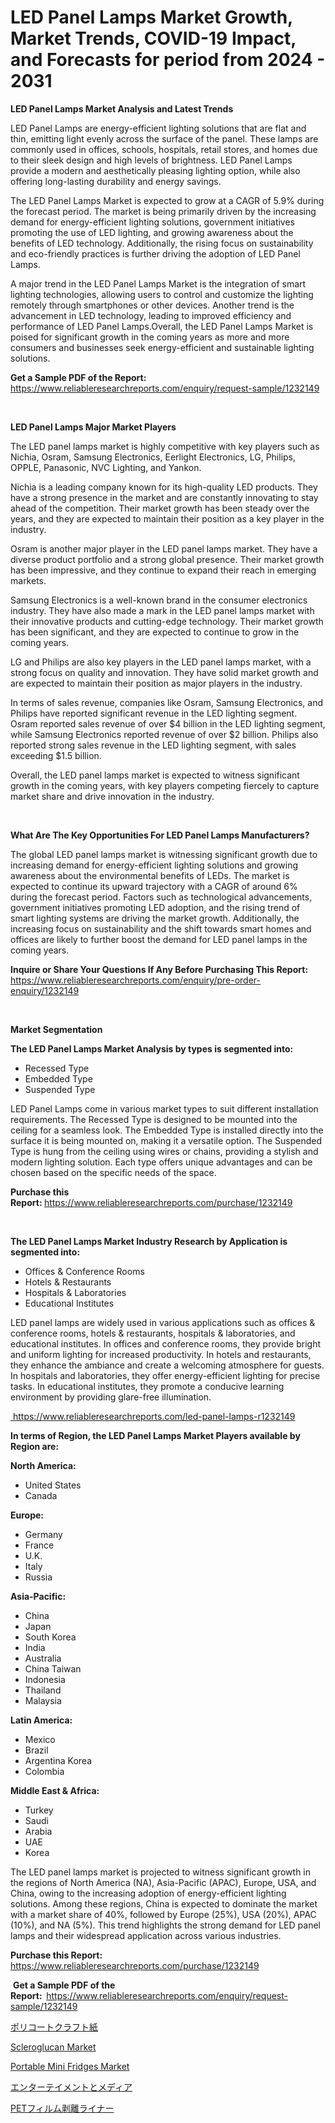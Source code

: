 <p><h1>LED Panel Lamps Market Growth, Market Trends, COVID-19 Impact, and Forecasts for period from 2024 - 2031</h1></p><p><strong>LED Panel Lamps Market Analysis and Latest Trends</strong></p>
<p><p>LED Panel Lamps are energy-efficient lighting solutions that are flat and thin, emitting light evenly across the surface of the panel. These lamps are commonly used in offices, schools, hospitals, retail stores, and homes due to their sleek design and high levels of brightness. LED Panel Lamps provide a modern and aesthetically pleasing lighting option, while also offering long-lasting durability and energy savings.</p><p>The LED Panel Lamps Market is expected to grow at a CAGR of 5.9% during the forecast period. The market is being primarily driven by the increasing demand for energy-efficient lighting solutions, government initiatives promoting the use of LED lighting, and growing awareness about the benefits of LED technology. Additionally, the rising focus on sustainability and eco-friendly practices is further driving the adoption of LED Panel Lamps.</p><p>A major trend in the LED Panel Lamps Market is the integration of smart lighting technologies, allowing users to control and customize the lighting remotely through smartphones or other devices. Another trend is the advancement in LED technology, leading to improved efficiency and performance of LED Panel Lamps.Overall, the LED Panel Lamps Market is poised for significant growth in the coming years as more and more consumers and businesses seek energy-efficient and sustainable lighting solutions.</p></p>
<p><strong>Get a Sample PDF of the Report:&nbsp;</strong> <a href="https://www.reliableresearchreports.com/enquiry/request-sample/1232149">https://www.reliableresearchreports.com/enquiry/request-sample/1232149</a></p>
<p>&nbsp;</p>
<p><strong>LED Panel Lamps Major Market Players</strong></p>
<p><p>The LED panel lamps market is highly competitive with key players such as Nichia, Osram, Samsung Electronics, Eerlight Electronics, LG, Philips, OPPLE, Panasonic, NVC Lighting, and Yankon. </p><p>Nichia is a leading company known for its high-quality LED products. They have a strong presence in the market and are constantly innovating to stay ahead of the competition. Their market growth has been steady over the years, and they are expected to maintain their position as a key player in the industry.</p><p>Osram is another major player in the LED panel lamps market. They have a diverse product portfolio and a strong global presence. Their market growth has been impressive, and they continue to expand their reach in emerging markets.</p><p>Samsung Electronics is a well-known brand in the consumer electronics industry. They have also made a mark in the LED panel lamps market with their innovative products and cutting-edge technology. Their market growth has been significant, and they are expected to continue to grow in the coming years.</p><p>LG and Philips are also key players in the LED panel lamps market, with a strong focus on quality and innovation. They have solid market growth and are expected to maintain their position as major players in the industry.</p><p>In terms of sales revenue, companies like Osram, Samsung Electronics, and Philips have reported significant revenue in the LED lighting segment. Osram reported sales revenue of over $4 billion in the LED lighting segment, while Samsung Electronics reported revenue of over $2 billion. Philips also reported strong sales revenue in the LED lighting segment, with sales exceeding $1.5 billion.</p><p>Overall, the LED panel lamps market is expected to witness significant growth in the coming years, with key players competing fiercely to capture market share and drive innovation in the industry.</p></p>
<p>&nbsp;</p>
<p><strong>What Are The Key Opportunities For LED Panel Lamps Manufacturers?</strong></p>
<p><p>The global LED panel lamps market is witnessing significant growth due to increasing demand for energy-efficient lighting solutions and growing awareness about the environmental benefits of LEDs. The market is expected to continue its upward trajectory with a CAGR of around 6% during the forecast period. Factors such as technological advancements, government initiatives promoting LED adoption, and the rising trend of smart lighting systems are driving the market growth. Additionally, the increasing focus on sustainability and the shift towards smart homes and offices are likely to further boost the demand for LED panel lamps in the coming years.</p></p>
<p><strong>Inquire or Share Your Questions If Any Before Purchasing This Report:</strong> <a href="https://www.reliableresearchreports.com/enquiry/pre-order-enquiry/1232149">https://www.reliableresearchreports.com/enquiry/pre-order-enquiry/1232149</a></p>
<p>&nbsp;</p>
<p><strong>Market Segmentation</strong></p>
<p><strong>The LED Panel Lamps Market Analysis by types is segmented into:</strong></p>
<p><ul><li>Recessed Type</li><li>Embedded Type</li><li>Suspended Type</li></ul></p>
<p><p>LED Panel Lamps come in various market types to suit different installation requirements. The Recessed Type is designed to be mounted into the ceiling for a seamless look. The Embedded Type is installed directly into the surface it is being mounted on, making it a versatile option. The Suspended Type is hung from the ceiling using wires or chains, providing a stylish and modern lighting solution. Each type offers unique advantages and can be chosen based on the specific needs of the space.</p></p>
<p><strong>Purchase this Report:&nbsp;</strong><a href="https://www.reliableresearchreports.com/purchase/1232149">https://www.reliableresearchreports.com/purchase/1232149</a></p>
<p>&nbsp;</p>
<p><strong>The LED Panel Lamps Market Industry Research by Application is segmented into:</strong></p>
<p><ul><li>Offices & Conference Rooms</li><li>Hotels & Restaurants</li><li>Hospitals & Laboratories</li><li>Educational Institutes</li></ul></p>
<p><p>LED panel lamps are widely used in various applications such as offices & conference rooms, hotels & restaurants, hospitals & laboratories, and educational institutes. In offices and conference rooms, they provide bright and uniform lighting for increased productivity. In hotels and restaurants, they enhance the ambiance and create a welcoming atmosphere for guests. In hospitals and laboratories, they offer energy-efficient lighting for precise tasks. In educational institutes, they promote a conducive learning environment by providing glare-free illumination.</p></p>
<p><a href="https://www.reliableresearchreports.com/led-panel-lamps-r1232149">&nbsp;https://www.reliableresearchreports.com/led-panel-lamps-r1232149</a></p>
<p><strong>In terms of Region, the LED Panel Lamps Market Players available by Region are:</strong></p>
<p>
    <p> <strong> North America: </strong>
        <ul>
            <li>United States</li>
            <li>Canada</li>
        </ul>
        </p> 
    <p> <strong> Europe: </strong>
        <ul>
            <li>Germany</li>
            <li>France</li>
            <li>U.K.</li>
            <li>Italy</li>
            <li>Russia</li>
        </ul>
        </p> 
    <p> <strong> Asia-Pacific: </strong>
        <ul>
            <li>China</li>
            <li>Japan</li>
            <li>South Korea</li>
            <li>India</li>
            <li>Australia</li>
            <li>China Taiwan</li>
            <li>Indonesia</li>
            <li>Thailand</li>
            <li>Malaysia</li>
        </ul>
        </p> 
    <p> <strong> Latin America: </strong>
        <ul>
            <li>Mexico</li>
            <li>Brazil</li>
            <li>Argentina Korea</li>
            <li>Colombia</li>
        </ul>
        </p> 
    <p> <strong> Middle East & Africa: </strong>
        <ul>
            <li>Turkey</li>
            <li>Saudi</li>
            <li>Arabia</li>
            <li>UAE</li>
            <li>Korea</li>
        </ul>
    </p>
    </p>
<p><p>The LED panel lamps market is projected to witness significant growth in the regions of North America (NA), Asia-Pacific (APAC), Europe, USA, and China, owing to the increasing adoption of energy-efficient lighting solutions. Among these regions, China is expected to dominate the market with a market share of 40%, followed by Europe (25%), USA (20%), APAC (10%), and NA (5%). This trend highlights the strong demand for LED panel lamps and their widespread application across various industries.</p></p>
<p><strong>Purchase this Report: </strong><a href="https://www.reliableresearchreports.com/purchase/1232149">https://www.reliableresearchreports.com/purchase/1232149</a></p>
<p>&nbsp;<strong>Get a Sample PDF of the Report:&nbsp;&nbsp;</strong><a href="https://www.reliableresearchreports.com/enquiry/request-sample/1232149">https://www.reliableresearchreports.com/enquiry/request-sample/1232149</a></p>
<p><strong></strong></p>
<p><p><a href="https://github.com/ddwcuskozol07187/Market-Research-Report-List-1/blob/main/210960629594.md">ポリコートクラフト紙</a></p><p><a href="https://issuu.com/reportprime-2/docs/scleroglucan-market-size-2030.pptx">Scleroglucan Market</a></p><p><a href="https://github.com/josesg55/Market-Research-Report-List-2/blob/main/portable-mini-fridges-market.md">Portable Mini Fridges Market</a></p><p><a href="https://medium.com/@chelsealowe1964/%E3%82%A8%E3%83%B3%E3%82%BF%E3%83%BC%E3%83%86%E3%82%A4%E3%83%B3%E3%83%A1%E3%83%B3%E3%83%88%E3%81%8A%E3%82%88%E3%81%B3%E3%83%A1%E3%83%87%E3%82%A3%E3%82%A2%E5%B8%82%E5%A0%B4%E3%81%AE%E8%A6%8F%E6%A8%A1-cagr-%E3%83%88%E3%83%AC%E3%83%B3%E3%83%89-2024%E5%B9%B4%E3%81%8B%E3%82%892030%E5%B9%B4-9e5ffcec29fe">エンターテイメントとメディア</a></p><p><a href="https://github.com/xtkhtofdt934839/Market-Research-Report-List-1/blob/main/378016829593.md">PETフィルム剥離ライナー</a></p></p>